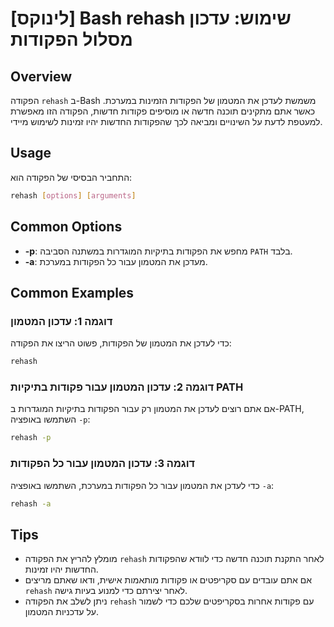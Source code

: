 # [לינוקס] Bash rehash שימוש: עדכון מסלול הפקודות

## Overview
הפקודה `rehash` ב-Bash משמשת לעדכן את המטמון של הפקודות הזמינות במערכת. כאשר אתם מתקינים תוכנה חדשה או מוסיפים פקודות חדשות, הפקודה הזו מאפשרת למעטפת לדעת על השינויים ומביאה לכך שהפקודות החדשות יהיו זמינות לשימוש מיידי.

## Usage
התחביר הבסיסי של הפקודה הוא:

```bash
rehash [options] [arguments]
```

## Common Options
- **-p**: מחפש את הפקודות בתיקיות המוגדרות במשתנה הסביבה `PATH` בלבד.
- **-a**: מעדכן את המטמון עבור כל הפקודות במערכת.

## Common Examples
### דוגמה 1: עדכון המטמון
כדי לעדכן את המטמון של הפקודות, פשוט הריצו את הפקודה:

```bash
rehash
```

### דוגמה 2: עדכון המטמון עבור פקודות בתיקיות PATH
אם אתם רוצים לעדכן את המטמון רק עבור הפקודות בתיקיות המוגדרות ב-PATH, השתמשו באופציה `-p`:

```bash
rehash -p
```

### דוגמה 3: עדכון המטמון עבור כל הפקודות
כדי לעדכן את המטמון עבור כל הפקודות במערכת, השתמשו באופציה `-a`:

```bash
rehash -a
```

## Tips
- מומלץ להריץ את הפקודה `rehash` לאחר התקנת תוכנה חדשה כדי לוודא שהפקודות החדשות יהיו זמינות.
- אם אתם עובדים עם סקריפטים או פקודות מותאמות אישית, ודאו שאתם מריצים `rehash` לאחר יצירתם כדי למנוע בעיות גישה.
- ניתן לשלב את הפקודה `rehash` עם פקודות אחרות בסקריפטים שלכם כדי לשמור על עדכניות המטמון.